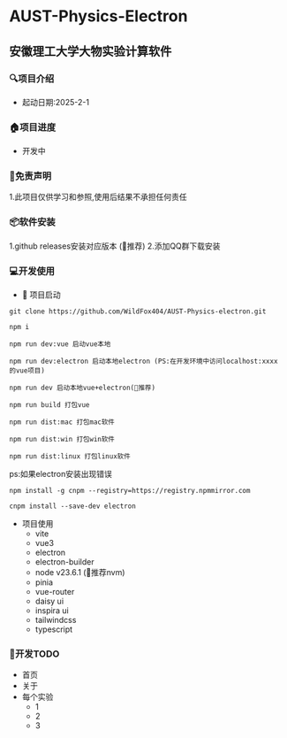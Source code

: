 # AUST-Physics-Electron
## 安徽理工大学大物实验计算软件

### 🔍项目介绍
- 起动日期:2025-2-1

### 🏠项目进度
- 开发中

### 📄免责声明
1.此项目仅供学习和参照,使用后结果不承担任何责任

### 📦软件安装
1.github releases安装对应版本 (🎉推荐)
2.添加QQ群下载安装

### 💻开发使用
- 🧪 项目启动
```
git clone https://github.com/WildFox404/AUST-Physics-electron.git

npm i

npm run dev:vue 启动vue本地

npm run dev:electron 启动本地electron (PS:在开发环境中访问localhost:xxxx 的vue项目)

npm run dev 启动本地vue+electron(🎉推荐)

npm run build 打包vue

npm run dist:mac 打包mac软件

npm run dist:win 打包win软件

npm run dist:linux 打包linux软件
```
ps:如果electron安装出现错误
```
npm install -g cnpm --registry=https://registry.npmmirror.com

cnpm install --save-dev electron
```

- 项目使用
    - vite
    - vue3
    - electron
    - electron-builder
    - node v23.6.1 (🎉推荐nvm)
    - pinia
    - vue-router
    - daisy ui
    - inspira ui
    - tailwindcss
    - typescript

### 🔧开发TODO
- 首页
- 关于
- 每个实验
    - 1
    - 2
    - 3